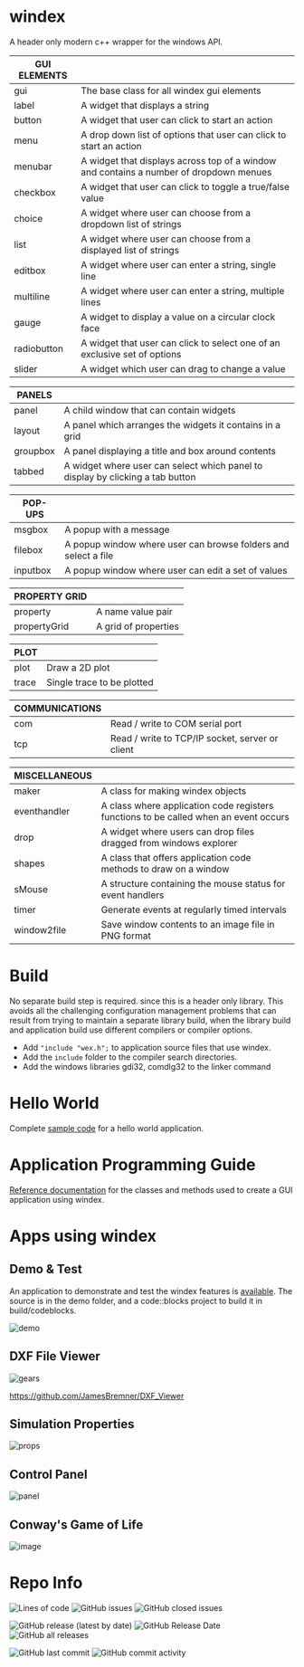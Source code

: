 # windex
 
A header only modern c++ wrapper for the windows API.


|GUI ELEMENTS||
|---|---|
|gui	|	The base class for all windex gui elements|
|label	|	A widget that displays a string|
button	|	A widget that user can click to start an action
menu	|	A drop down list of options that user can click to start an action
menubar	|	A widget that displays across top of a window and contains a number of dropdown menues
checkbox|	A widget that user can click to toggle a true/false value
choice	|	A widget where user can choose from a dropdown list of strings
list	|	A widget where user can choose from a displayed list of strings
editbox	|	A widget where user can enter a string, single line
multiline | A widget where user can enter a string, multiple lines
gauge	|	A widget to display a value on a circular clock face
radiobutton|	A widget that user can click to select one of an exclusive set of options
slider	|	A widget which user can drag to change a value

|PANELS||
|---|---|
|panel	|	A child window that can contain widgets|
|layout	|	A panel which arranges the widgets it contains in a grid|
|groupbox|	A panel displaying a title and box around contents|
|tabbed	|	A widget where user can select which panel to display by clicking a tab button|

|POP-UPS||
|---|---|
msgbox	|	A popup with a message
filebox	|	A popup window where user can browse folders and select a file
inputbox|	A popup window where user can edit a set of values

|PROPERTY GRID||
|---|---|
property	|A name value pair
propertyGrid|	A grid of properties

|PLOT||
|---|---|
plot		|Draw a 2D plot
trace		|Single trace to be plotted

|COMMUNICATIONS||
|---|---|
com		|Read / write to COM serial port
tcp  |Read / write to TCP/IP socket, server or client

|MISCELLANEOUS||
|---|---|
maker		|A class for making windex objects
eventhandler	|A class where application code registers functions to be called when an event occurs
drop		|A widget where users can drop files dragged from windows explorer
shapes		|A class that offers application code methods to draw on a window
sMouse		|A structure containing the mouse status for event handlers
timer		|Generate events at regularly timed intervals
window2file	|Save window contents to an image file in PNG format

# Build

No separate build step is required. since this is a header only library.  This avoids all the challenging configuration management problems that can result from trying to maintain a separate library build, when the library build and application build use different compilers or compiler options.  

 - Add `"include "wex.h";` to application source files that use windex.
 - Add the `include` folder to the compiler search directories.
 - Add the windows libraries gdi32, comdlg32 to the linker command

# Hello World

Complete [sample code](https://github.com/JamesBremner/windex/wiki/hello-world) for a hello world application.

# Application Programming Guide

[Reference documentation](https://jamesbremner.github.io/windex/hierarchy.html) for the classes and methods used to create a GUI application using windex.

# Apps using windex

## Demo & Test

An application to demonstrate and test the windex features is [available](https://github.com/JamesBremner/windex/releases/latest).  The source is in the demo folder, and a code::blocks project to build it in build/codeblocks.

<img src="https://github.com/JamesBremner/windex/blob/master/doc/demo.png" alt="demo"></a>

## DXF File Viewer

<img src="https://github.com/JamesBremner/windex/blob/master/doc/gears.PNG" alt="gears"></a>

https://github.com/JamesBremner/DXF_Viewer

## Simulation Properties

<img src="https://github.com/JamesBremner/windex/blob/master/doc/simparams.PNG" alt="props"></a>

## Control Panel

<img src="https://github.com/JamesBremner/windex/blob/master/doc/controlpanel.png" alt="panel"></a>

## Conway's Game of Life

![image](https://user-images.githubusercontent.com/2046227/131689933-40a79a0c-7e33-4e1c-8eba-9e49025e0ad7.png)

# Repo Info
<p>
  <img alt="Lines of code" src="https://img.shields.io/tokei/lines/github/jamesbremner/windex">
  <img alt="GitHub issues" src="https://img.shields.io/github/issues-raw/jamesbremner/windex">
  <img alt="GitHub closed issues" src="https://img.shields.io/github/issues-closed-raw/jamesbremner/windex">
</p>

<p>
  <img alt="GitHub release (latest by date)" src="https://img.shields.io/github/v/release/jamesbremner/windex">
  <img alt="GitHub Release Date" src="https://img.shields.io/github/release-date/jamesbremner/windex">
  <img alt="GitHub all releases" src="https://img.shields.io/github/downloads/jamesbremner/windex/total">
</p>

<p>
  <img alt="GitHub last commit" src="https://img.shields.io/github/last-commit/jamesbremner/windex">
  <img alt="GitHub commit activity" src="https://img.shields.io/github/commit-activity/y/jamesbremner/windex">
</p>

